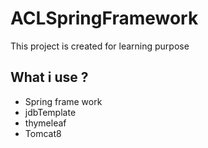 # ACLSpringFramework

This project is created for learning purpose

## What i use ?
* Spring frame work
* jdbTemplate
* thymeleaf
* Tomcat8

